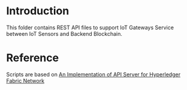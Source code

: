# Introduction 

This folder contains REST API files to support IoT Gateways Service between IoT Sensors and Backend Blockchain. 


# Reference 

Scripts are based on [An Implementation of API Server for Hyperledger Fabric Network](https://medium.com/@kctheservant/an-implementation-of-api-server-for-hyperledger-fabric-network-8764c79f1a87)
